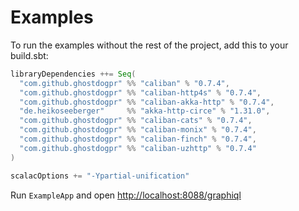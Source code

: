 # Examples

To run the examples without the rest of the project, add this to your build.sbt:

```scala
libraryDependencies ++= Seq(
  "com.github.ghostdogpr" %% "caliban" % "0.7.4",
  "com.github.ghostdogpr" %% "caliban-http4s" % "0.7.4",
  "com.github.ghostdogpr" %% "caliban-akka-http" % "0.7.4",
  "de.heikoseeberger"     %% "akka-http-circe" % "1.31.0",
  "com.github.ghostdogpr" %% "caliban-cats" % "0.7.4",
  "com.github.ghostdogpr" %% "caliban-monix" % "0.7.4",
  "com.github.ghostdogpr" %% "caliban-finch" % "0.7.4",
  "com.github.ghostdogpr" %% "caliban-uzhttp" % "0.7.4"
)

scalacOptions += "-Ypartial-unification"
```

Run `ExampleApp` and open [http://localhost:8088/graphiql](http://localhost:8088/graphiql)
